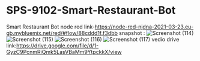 # SPS-9102-Smart-Restaurant-Bot
Smart Restaurant Bot
node red link-https://node-red-njdna-2021-03-23.eu-gb.mybluemix.net/red/#flow/88cddd1f.f3dbb
snapshot : ![Screenshot (114)](https://user-images.githubusercontent.com/81285351/112272332-12077000-8ca2-11eb-9ed1-996e5ad37ec6.png)
![Screenshot (115)](https://user-images.githubusercontent.com/81285351/112272352-17fd5100-8ca2-11eb-9c1f-acf0e151f721.png)
![Screenshot (116)](https://user-images.githubusercontent.com/81285351/112272370-1fbcf580-8ca2-11eb-9444-f1b120aeb860.png)
![Screenshot (117)](https://user-images.githubusercontent.com/81285351/112272403-28153080-8ca2-11eb-86ae-927c0f624f25.png)
vedio drive link:https://drive.google.com/file/d/1-GyzC9PcnmRiQmk5LasVBaMm9YtpckkX/view
